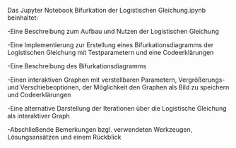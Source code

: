 Das Jupyter Notebook Bifurkation der Logistischen Gleichung.ipynb beinhaltet:

  -Eine Beschreibung zum Aufbau und Nutzen der Logistischen Gleichung

  -Eine Implementierung zur Erstellung eines Bifurkationsdiagramms der Logistischen Gleichung mit Testparametern und eine Codeerklärungen

  -Eine Beschreibung des Bifurkationsdiagramms

  -Einen interaktiven Graphen mit verstellbaren Parametern, Vergrößerungs- und Verschiebeoptionen, der Möglichkeit den Graphen als Bild zu speichern und Codeerklärungen

  -Eine alternative Darstellung der Iterationen über die Logistische Gleichung als interaktiver Graph

  -Abschließende Bemerkungen bzgl. verwendeten Werkzeugen, Lösungsansätzen und einem Rückblick

